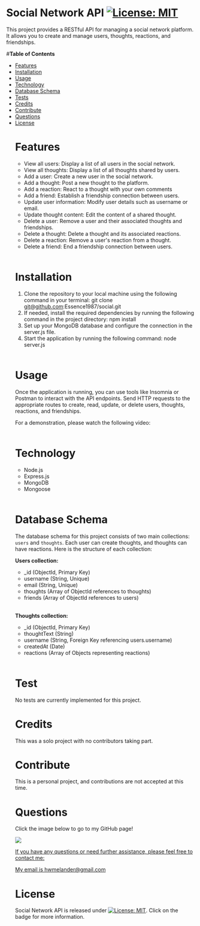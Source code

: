 # **Social Network API** [![License: MIT](https://img.shields.io/badge/License-MIT-yellow.svg)](https://opensource.org/licenses/MIT)

This project provides a RESTful API for managing a social network platform. It allows you to create and manage users, thoughts, reactions, and friendships.

#**Table of Contents**<br><ul><li>[Features](#features)</li><li>[Installation](#installation)</li><li>[Usage](#usage)</li><li>[Technology](#technology)</li><li>[Database Schema](#database-schema)</li><li>[Tests](#tests)</li><li>[Credits](#credits)</li><li>[Contribute](#contribute)</li><li>[Questions](#questions)</li><li>[License](#license)</li>

# **Features**

- View all users: Display a list of all users in the social network.
- View all thoughts: Display a list of all thoughts shared by users.
- Add a user: Create a new user in the social network.
- Add a thought: Post a new thought to the platform.
- Add a reaction: React to a thought with your own comments
- Add a friend: Establish a friendship connection between users.
- Update user information: Modify user details such as username or email.
- Update thought content: Edit the content of a shared thought.
- Delete a user: Remove a user and their associated thoughts and friendships.
- Delete a thought: Delete a thought and its associated reactions.
- Delete a reaction: Remove a user's reaction from a thought.
- Delete a friend: End a friendship connection between users.
</br></br>

# **Installation**

1. Clone the repository to your local machine using the following command in your terminal: git clone git@github.com:Essence1987/social.git
2. If needed, install the required dependencies by running the following command in the project directory: npm install
3. Set up your MongoDB database and configure the connection in the server.js file.
4. Start the application by running the following command: node server.js</br></br>

# **Usage**

Once the application is running, you can use tools like Insomnia or Postman to interact with the API endpoints. Send HTTP requests to the appropriate routes to create, read, update, or delete users, thoughts, reactions, and friendships.

For a demonstration, please watch the following video:</br></br>

# **Technology**

* Node.js
* Express.js
* MongoDB
* Mongoose </br></br>

# **Database Schema**

The database schema for this project consists of two main collections: `users` and `thoughts`. Each user can create thoughts, and thoughts can have reactions. Here is the structure of each collection:

**Users collection:**

 * _id (ObjectId, Primary Key)
 * username (String, Unique)
 * email (String, Unique)
 * thoughts (Array of ObjectId references to thoughts)
 * friends (Array of ObjectId references to users)</br></br>

**Thoughts collection:**

* _id (ObjectId, Primary Key)
* thoughtText (String)
* username (String, Foreign Key referencing users.username)
* createdAt (Date)
* reactions (Array of Objects representing reactions)</br></br>

# **Test**

No tests are currently implemented for this project.

# **Credits**

This was a solo project with no contributors taking part.

# **Contribute**

This is a personal project, and contributions are not accepted at this time.

# **Questions**

Click the image below to go to my GitHub page!

<a href="https://github.com/essence1987"><img src="https://github-profile-summary-cards.vercel.app/api/cards/profile-details?username=essence1987&theme=default"/>

If you have any questions or need further assistance, please feel free to contact me:

My email is hwmelander@gmail.com

# **License**

Social Network API is released under [![License: MIT](https://img.shields.io/badge/License-MIT-yellow.svg)](https://opensource.org/licenses/MIT). Click on the badge for more information.
